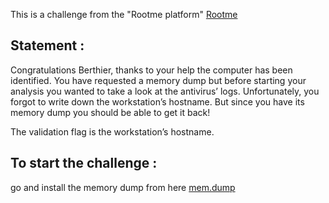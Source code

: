 This is a challenge from the "Rootme platform" [Rootme](https://www.root-me.org/en/Challenges/)
## Statement :
Congratulations Berthier, thanks to your help the computer has been identified. You have requested a memory dump but before starting your analysis you wanted to take a look at the antivirus’ logs. Unfortunately, you forgot to write down the workstation’s hostname. But since you have its memory dump you should be able to get it back!

The validation flag is the workstation’s hostname.
## To start the challenge : 
go and install the memory dump from here [mem.dump](installing-mem-dump.md)
